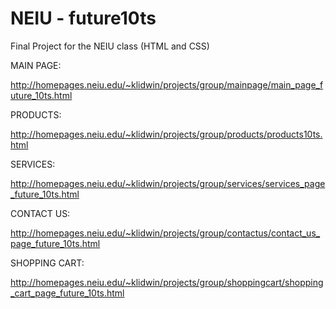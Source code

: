 # NEIU - future10ts
Final Project for the NEIU class (HTML and CSS)


MAIN PAGE:

http://homepages.neiu.edu/~klidwin/projects/group/mainpage/main_page_future_10ts.html

PRODUCTS:

http://homepages.neiu.edu/~klidwin/projects/group/products/products10ts.html

SERVICES:

http://homepages.neiu.edu/~klidwin/projects/group/services/services_page_future_10ts.html

CONTACT US:

http://homepages.neiu.edu/~klidwin/projects/group/contactus/contact_us_page_future_10ts.html

SHOPPING CART:

http://homepages.neiu.edu/~klidwin/projects/group/shoppingcart/shopping_cart_page_future_10ts.html
